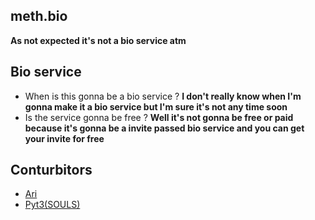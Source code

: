 ## meth.bio 
**As not expected it's not a bio service atm**

## Bio service
- When is this gonna be a bio service ?
  **I don't really know when I'm gonna make it a bio service but I'm sure it's not any time soon**
- Is the service gonna be free ?
  **Well it's not gonna be free or paid because it's gonna be a invite passed bio service and you can get your invite for free**

## Conturbitors

- [Ari](https://github.com/rimeth)
- [Pyt3(SOULS)](https://github.com/soulsie)
